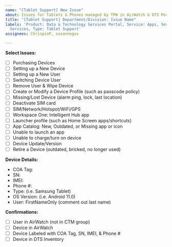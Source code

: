 ```yaml
---
name: "[Tablet Support] New Issue"
about: Issues for Tablets & Phones managed by TPW in AirWatch & DTS Portal
title: "[Tablet Support] Department/Division: Issue Name"
labels: 'Product: Data & Technology Services Portal, Service: Apps, Service: Tech
  Services, Type: Tablet Support'
assignees: ChrispinP, susannegov

---
```


**Select Issues:**
- [ ] Purchasing Devices
- [ ] Setting up a New Device
- [ ] Setting up a New User
- [ ] Switching Device User
- [ ] Remove User & Wipe Device
- [ ] Create or Modify a Device Profile (such as passcode policy)
- [ ] Missing/Lost Device (alarm ping, lock, last location)
- [ ] Deactivate SIM card
- [ ] SIM/Network/Hotspot/WiFi/GPS
- [ ] Workspace One: Intelligent Hub app
- [ ] Launcher profile (such as Home Screen apps/shortcuts)
- [ ] App Catalog: New, Outdated, or Missing app or icon
- [ ] Unable to launch an app
- [ ] Unable to charge/turn on device
- [ ] Device Update/Version
- [ ] Retire a Device (outdated, bricked, no longer used)

**Device Details:**
- COA Tag:
- SN:
- IMEI:
- Phone #:
- Type: (i.e. Samsung Tablet)
- OS Version: (i.e. Android 11.0)
- User: FirstNameOnly (comment out last name)

**Confirmations:**
- [ ] User in AirWatch (not in CTM group)
- [ ] Device in AirWatch
- [ ] Device Labeled with COA Tag, SN, IMEI, & Phone #
- [ ] Device in DTS Inventory
